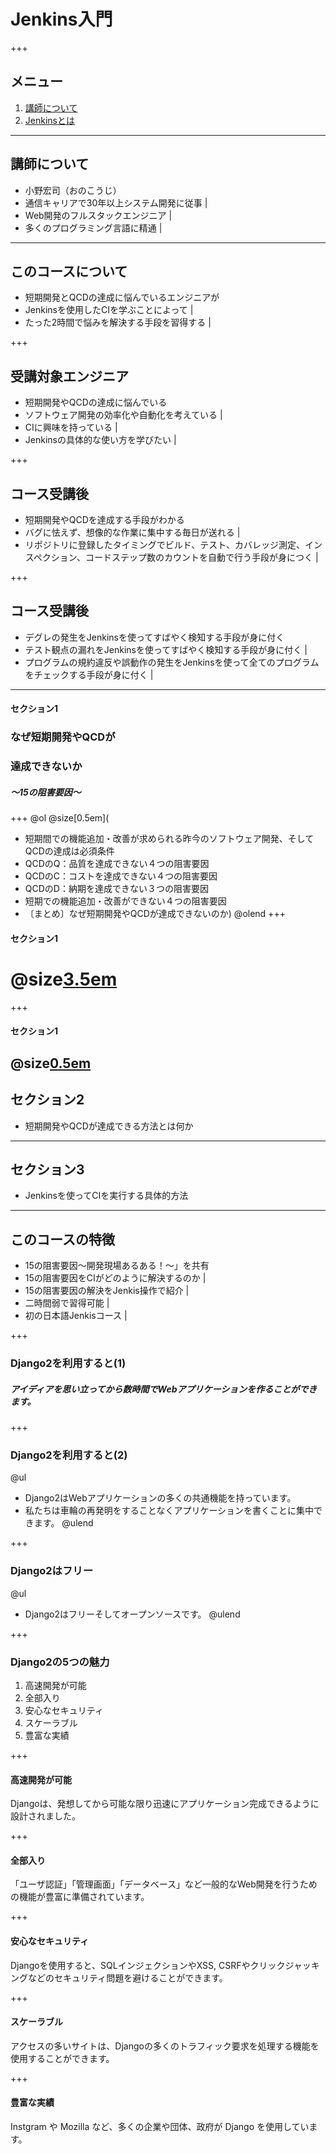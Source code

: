 # Jenkins入門

+++
## メニュー

1. [講師について](#/1)
1. [Jenkinsとは](#/2)

---
## 講師について

- 小野宏司（おのこうじ）
- 通信キャリアで30年以上システム開発に従事 |
- Web開発のフルスタックエンジニア |
- 多くのプログラミング言語に精通 |

---
## このコースについて

- 短期開発とQCDの達成に悩んでいるエンジニアが
- Jenkinsを使用したCIを学ぶことによって |
- たった2時間で悩みを解決する手段を習得する |

+++
## 受講対象エンジニア

- 短期開発やQCDの達成に悩んでいる
- ソフトウェア開発の効率化や自動化を考えている |
- CIに興味を持っている |
- Jenkinsの具体的な使い方を学びたい |

+++
## コース受講後

- 短期開発やQCDを達成する手段がわかる
- バグに怯えず、想像的な作業に集中する毎日が送れる |
- リポジトリに登録したタイミングでビルド、テスト、カバレッジ測定、インスペクション、コードステップ数のカウントを自動で行う手段が身につく |

+++
## コース受講後

- デグレの発生をJenkinsを使ってすばやく検知する手段が身に付く
- テスト観点の漏れをJenkinsを使ってすばやく検知する手段が身に付く |
- プログラムの規約違反や誤動作の発生をJenkinsを使って全てのプログラムをチェックする手段が身に付く |

---
#### セクション1
### なぜ短期開発やQCDが
### 達成できないか

##### 〜15の阻害要因〜

+++
@ol
@size[0.5em](
- 短期間での機能追加・改善が求められる昨今のソフトウェア開発、そしてQCDの達成は必須条件
- QCDのQ：品質を達成できない４つの阻害要因
- QCDのC：コストを達成できない４つの阻害要因
- QCDのD：納期を達成できない３つの阻害要因
- 短期での機能追加・改善ができない４つの阻害要因
- 〔まとめ〕なぜ短期開発やQCDが達成できないのか)
@olend
+++
#### セクション1

# @size[3.5em](OK)
+++
#### セクション1

@size[0.5em](OK)
---
## セクション2

- 短期開発やQCDが達成できる方法とは何か

---
## セクション3

- Jenkinsを使ってCIを実行する具体的方法

---
## このコースの特徴

- 15の阻害要因～開発現場あるある！～」を共有
- 15の阻害要因をCIがどのように解決するのか |
- 15の阻害要因の解決をJenkis操作で紹介 |
- 二時間弱で習得可能 |
- 初の日本語Jenkisコース |

+++
### Django2を利用すると(1)

##### アイディアを思い立ってから数時間でWebアプリケーションを作ることができます。

+++
### Django2を利用すると(2)
@ul
- Django2はWebアプリケーションの多くの共通機能を持っています。
- 私たちは車輪の再発明をすることなくアプリケーションを書くことに集中できます。
@ulend

+++
### Django2はフリー
@ul
- Django2はフリーそしてオープンソースです。
@ulend

+++
### Django2の5つの魅力

1. 高速開発が可能
1. 全部入り
1. 安心なセキュリティ
1. スケーラブル
1. 豊富な実績

+++

#### 高速開発が可能

Djangoは、発想してから可能な限り迅速にアプリケーション完成できるように設計されました。

+++

#### 全部入り

「ユーザ認証」「管理画面」「データベース」など一般的なWeb開発を行うための機能が豊富に準備されています。

+++

#### 安心なセキュリティ

Djangoを使用すると、SQLインジェクションやXSS, CSRFやクリックジャッキングなどのセキュリティ問題を避けることができます。

+++

#### スケーラブル

アクセスの多いサイトは、Djangoの多くのトラフィック要求を処理する機能を使用することができます。

+++

#### 豊富な実績

Instgram や Mozilla など、多くの企業や団体、政府が Django を使用しています。
